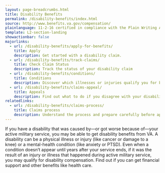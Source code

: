 ```yaml
---
layout: page-breadcrumbs.html
title: Disability Benefits
permalink: /disability-benefits/index.html
source: http://www.benefits.va.gov/compensation/
plainlanguage: 11-2-16 certified in compliance with the Plain Writing Act
template: L2-section-landing
showactionbar: false
majorlinks:
  - url: /disability-benefits/apply-for-benefits/
    title: Apply
    description: Get started with a disability claim.
  - url: /disability-benefits/track-claims/
    title: Check Claim Status
    description: Track the status of your disability claim
  - url: /disability-benefits/conditions/
    title: Conditions
    description: Discover which illnesses or injuries qualify you for benefits.
  - url: /disability-benefits/claims-appeal/
    title: Appeals
    description: Find out what to do if you disagree with your disability rating decision.
relatedlinks:
  - url: /disability-benefits/claims-process/
    title: Claims process
    description: Understand the process and prepare carefully before applying.
---
```


If you have a disability that was caused by—or got worse because of—your active military service, you may be able to get disability benefits from VA. A disability can be a physical illness or injury (like cancer or damage to a knee) or a mental-health condition (like anxiety or PTSD). Even when a condition doesn’t appear until years after your service ends, if it was the result of an injury or illness that happened during active military service, you may qualify for disability compensation. Find out if you can get financial support and other benefits like health care.

